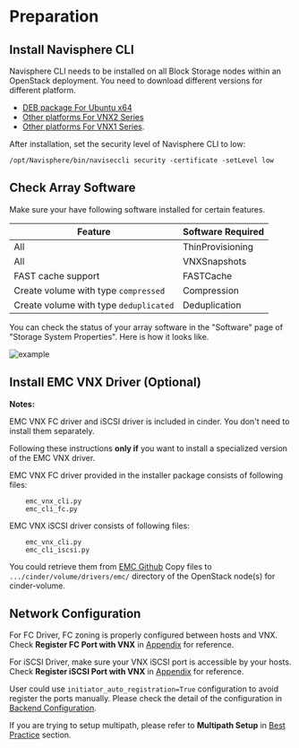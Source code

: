 # Preparation

## Install Navisphere CLI

Navisphere CLI needs to be installed on all Block Storage nodes within an
OpenStack deployment.  You need to download different versions for different
platform.

* [DEB package For Ubuntu x64](https://github.com/emc-openstack/naviseccli/blob/master/navicli-linux-64-x86-en-us_7.33.2.0.51-1_all.deb?raw=true)
* [Other platforms For VNX2 Series](https://support.emc.com/downloads/36656_VNX2-Series)
* [Other platforms For VNX1 Series](https://support.emc.com/downloads/12781_VNX1-Series).

After installation, set the security level of Navisphere CLI to low:

    /opt/Navisphere/bin/naviseccli security -certificate -setLevel low

## Check Array Software

Make sure your have following software installed for certain features.

| Feature                                | Software Required |
|----------------------------------------|-------------------|
| All                                    | ThinProvisioning  |
| All                                    | VNXSnapshots      |
| FAST cache support                     | FASTCache         |
| Create volume with type `compressed`   | Compression       |
| Create volume with type `deduplicated` | Deduplication     |

You can check the status of your array software in the "Software" page of
"Storage System Properties".  Here is how it looks like.

![example](../imgs/enabler.png)

## Install EMC VNX Driver (Optional)

__Notes:__

EMC VNX FC driver and iSCSI driver is included in cinder.  You don't need to
install them separately.

Following these instructions __only if__ you want to install a specialized version
 of the EMC VNX driver.

EMC VNX FC driver provided in the installer package consists of following files:

        emc_vnx_cli.py
        emc_cli_fc.py

EMC VNX iSCSI driver consists of following files:

        emc_vnx_cli.py
        emc_cli_iscsi.py

You could retrieve them from [EMC Github](https://github.com/emc-openstack/vnx-direct-driver)
Copy files to `.../cinder/volume/drivers/emc/`
directory of the OpenStack node(s) for cinder-volume.

## Network Configuration

For FC Driver, FC zoning is properly configured between hosts and VNX.
Check __Register FC Port with VNX__ in [Appendix](Appendix.md) for reference.

For iSCSI Driver, make sure your VNX iSCSI port is accessible by your hosts.
Check __Register iSCSI Port with VNX__ in [Appendix](Appendix.md) for reference.

User could use `initiator_auto_registration=True` configuration to avoid register
the ports manually.  Please check the detail of the configuration in
[Backend Configuration](BackendConfiguration.md).

If you are trying to setup multipath, please refer to __Multipath Setup__ in
[Best Practice](BestPractice.md) section.
